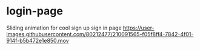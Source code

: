 # login-page
Sliding animation for cool sign up sign in page
https://user-images.githubusercontent.com/80212477/210091565-f05f8ff4-7842-4f01-914f-b5b472e1e850.mov

